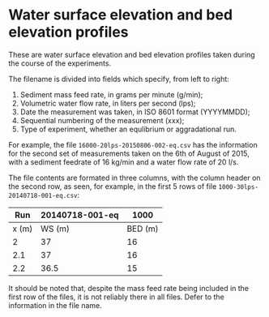 # Water surface elevation and bed elevation profiles
These are water surface elevation and bed elevation profiles taken during the course of the experiments.

The filename is divided into fields which specify, from left to right:
1. Sediment mass feed rate, in grams per minute (g/min);
2. Volumetric water flow rate, in liters per second (lps);
3. Date the measurement was taken, in ISO 8601 format (YYYYMMDD); 
4. Sequential numbering of the measurement (xxx);
5. Type of experiment, whether an equlibrium or aggradational run. 

For example, the file `16000-20lps-20150806-002-eq.csv` has the information for the second set of measurements taken on the 6th of August of 2015, with a sediment feedrate of 16 kg/min and a water flow rate of 20 l/s. 

The file contents are formated in three columns, with the column header on the second row, as seen, for example, in the first 5 rows of file `1000-30lps-20140718-001-eq.csv`: 

Run|20140718-001-eq|1000
--|--|--
x (m)|WS (m)|BED (m)
2|37|16
2.1|37|16
2.2|36.5|15

It should be noted that, despite the mass feed rate being included in the first row of the files, it is not reliably there in all files. Defer to the information in the file name. 
